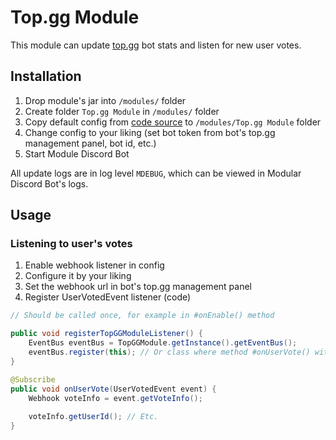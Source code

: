 # Top.gg Module
This module can update [top.gg](https://top.gg/) bot stats and listen for new user votes.

## Installation
1. Drop module's jar into `/modules/` folder
2. Create folder `Top.gg Module` in `/modules/` folder
3. Copy default config from [code source](resources/config.json) to `/modules/Top.gg Module` folder
4. Change config to your liking (set bot token from bot's top.gg management panel, bot id, etc.)
5. Start Module Discord Bot

All update logs are in log level `MDEBUG`, which can be viewed in Modular Discord Bot's logs.

## Usage
### Listening to user's votes
1. Enable webhook listener in config
2. Configure it by your liking
3. Set the webhook url in bot's top.gg management panel
4. Register UserVotedEvent listener (code)

```java
// Should be called once, for example in #onEnable() method

public void registerTopGGModuleListener() {
    EventBus eventBus = TopGGModule.getInstance().getEventBus();
    eventBus.register(this); // Or class where method #onUserVote() with annotation @Subscribe is
}

@Subscribe
public void onUserVote(UserVotedEvent event) {
    Webhook voteInfo = event.getVoteInfo();
    
    voteInfo.getUserId(); // Etc.
}
```
